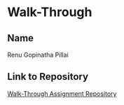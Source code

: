 # Walk-Through

## Name
Renu Gopinatha Pillai

## Link to Repository

[Walk-Through Assignment Repository](https://github.com/Pillairenu/Walk-Through)
